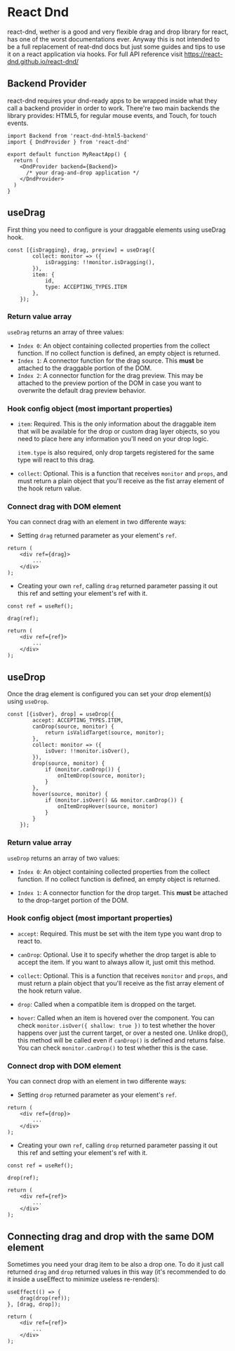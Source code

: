 # React Dnd

react-dnd, wether is a good and very flexible drag and drop library for react, has one of the worst documentations ever. Anyway this is not intended to be a full replacement of reat-dnd docs but just some guides and tips to use it on a react application via hooks. For full API reference visit https://react-dnd.github.io/react-dnd/

## Backend Provider

react-dnd requires your dnd-ready apps to be wrapped inside what they call a backend provider in order to work. There're two main backends the library provides: HTML5, for regular mouse events, and Touch, for touch events.

```
import Backend from 'react-dnd-html5-backend'
import { DndProvider } from 'react-dnd'

export default function MyReactApp() {
  return (
    <DndProvider backend={Backend}>
      /* your drag-and-drop application */
    </DndProvider>
  )
}
```

## useDrag

First thing you need to configure is your draggable elements using useDrag hook.

```
const [{isDragging}, drag, preview] = useDrag({
		collect: monitor => ({
			isDragging: !!monitor.isDragging(),
		}),
		item: {
            id, 
            type: ACCEPTING_TYPES.ITEM
        },
	});
```

### Return value array

`useDrag` returns an array of three values:

- `Index 0`: An object containing collected properties from the collect function. If no collect function is defined, an empty object is returned.
- `Index 1`: A connector function for the drag source. This **must** be attached to the draggable portion of the DOM.
- `Index 2`: A connector function for the drag preview. This may be attached to the preview portion of the DOM in case you want to overwrite the default drag preview behavior.

### Hook config object (most important properties)

- `item`: Required. This is the only information about the draggable item that will be available for the drop or custom drag layer objects, so you need to place here any information you'll need on your drop logic.

    `item.type` is also required, only drop targets registered for the same type will react to this drag.

- `collect`: Optional. This is a function that receives `monitor` and `props`, and must return a plain object that you'll receive as the fist array element of the hook return value.

### Connect drag with DOM element

You can connect drag with an element in two differente ways:

- Setting `drag` returned parameter as your element's `ref`.

```
return (
    <div ref={drag}>
        ...
    </div>
);
```

- Creating your own `ref`, calling `drag` returned parameter passing it out this ref and setting your element's ref with it.

```
const ref = useRef();

drag(ref);

return (
    <div ref={ref}>
        ...
    </div>
);
```

## useDrop

Once the drag element is configured you can set your drop element(s) using `useDrop`.

```
const [{isOver}, drop] = useDrop({
		accept: ACCEPTING_TYPES.ITEM,
		canDrop(source, monitor) {
			return isValidTarget(source, monitor);
		},
		collect: monitor => ({
			isOver: !!monitor.isOver(),
		}),
		drop(source, monitor) {
			if (monitor.canDrop()) {
				onItemDrop(source, monitor);
			}
		},
		hover(source, monitor) {
			if (monitor.isOver() && monitor.canDrop()) {
                onItemDropHover(source, monitor)
			}
		}
	});
```

### Return value array

`useDrop` returns an array of two values:

- `Index 0`: An object containing collected properties from the collect function. If no collect function is defined, an empty object is returned.

- `Index 1`: A connector function for the drop target. This **must** be attached to the drop-target portion of the DOM.

### Hook config object (most important properties)

- `accept`: Required. This must be set with the item type you want drop to react to.

- `canDrop`: Optional. Use it to specify whether the drop target is able to accept the item. If you want to always allow it, just omit this method.

- `collect`: Optional. This is a function that receives `monitor` and `props`, and must return a plain object that you'll receive as the fist array element of the hook return value.

- `drop`: Called when a compatible item is dropped on the target.

- `hover`: Called when an item is hovered over the component. You can check `monitor.isOver({ shallow: true })` to test whether the hover happens over just the current target, or over a nested one. Unlike drop(), this method will be called even if `canDrop()` is defined and returns false. You can check `monitor.canDrop()` to test whether this is the case.

### Connect drop with DOM element

You can connect drop with an element in two differente ways:

- Setting `drop` returned parameter as your element's `ref`.

```
return (
    <div ref={drop}>
        ...
    </div>
);
```

- Creating your own `ref`, calling `drop` returned parameter passing it out this ref and setting your element's ref with it.

```
const ref = useRef();

drop(ref);

return (
    <div ref={ref}>
        ...
    </div>
);
```

## Connecting drag and drop with the same DOM element

Sometimes you need your drag item to be also a drop one. To do it just call returned `drag` and `drop` returned values in this way (it's recommended to do it inside a useEffect to minimize useless re-renders):

```
useEffect(() => {
    drag(drop(ref));
}, [drag, drop]);

return (
    <div ref={ref}>
        ...
    </div>
);
```